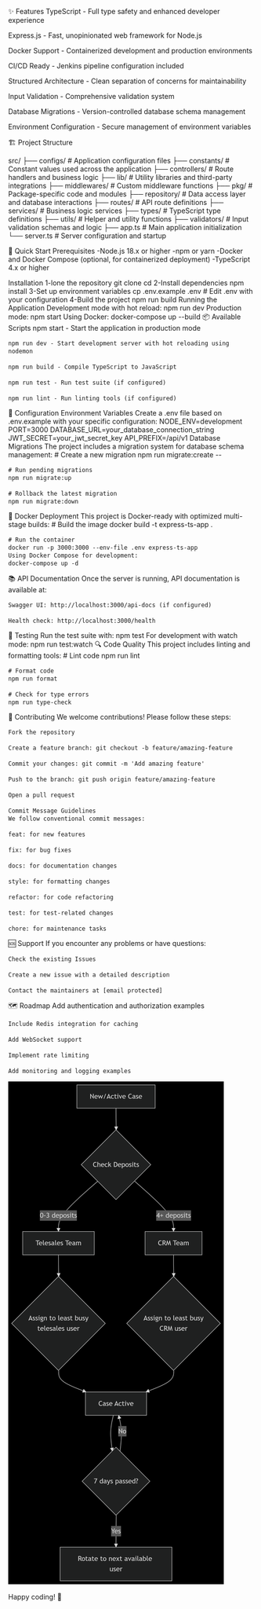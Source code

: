 ✨ Features
TypeScript - Full type safety and enhanced developer experience

Express.js - Fast, unopinionated web framework for Node.js

Docker Support - Containerized development and production environments

CI/CD Ready - Jenkins pipeline configuration included

Structured Architecture - Clean separation of concerns for maintainability

Input Validation - Comprehensive validation system

Database Migrations - Version-controlled database schema management

Environment Configuration - Secure management of environment variables

🏗️ Project Structure

src/
├── configs/          # Application configuration files
├── constants/        # Constant values used across the application
├── controllers/      # Route handlers and business logic
├── lib/              # Utility libraries and third-party integrations
├── middlewares/      # Custom middleware functions
├── pkg/              # Package-specific code and modules
├── repository/       # Data access layer and database interactions
├── routes/           # API route definitions
├── services/         # Business logic services
├── types/            # TypeScript type definitions
├── utils/            # Helper and utility functions
├── validators/       # Input validation schemas and logic
├── app.ts           # Main application initialization
└── server.ts        # Server configuration and startup

🚀 Quick Start
Prerequisites
 -Node.js 18.x or higher
 -npm or yarn
 -Docker and Docker Compose (optional, for containerized deployment)
 -TypeScript 4.x or higher

Installation
1-lone the repository
    git clone <repository-url>
    cd <project-directory>
2-Install dependencies
    npm install
3-Set up environment variables
    cp .env.example .env
    # Edit .env with your configuration
4-Build the project
    npm run build
    Running the Application
    Development mode with hot reload:
    npm run dev
    Production mode:
    npm start
    Using Docker:
    docker-compose up --build
📦 Available Scripts
    npm start - Start the application in production mode

    npm run dev - Start development server with hot reloading using nodemon

    npm run build - Compile TypeScript to JavaScript

    npm run test - Run test suite (if configured)

    npm run lint - Run linting tools (if configured)

🔧 Configuration
Environment Variables
    Create a .env file based on .env.example with your specific configuration:
    NODE_ENV=development
    PORT=3000
    DATABASE_URL=your_database_connection_string
    JWT_SECRET=your_jwt_secret_key
    API_PREFIX=/api/v1
    Database Migrations
    The project includes a migration system for database schema management:
    # Create a new migration
    npm run migrate:create -- <migration-name>

    # Run pending migrations
    npm run migrate:up

    # Rollback the latest migration
    npm run migrate:down
🐳 Docker Deployment
    This project is Docker-ready with optimized multi-stage builds:
    # Build the image
    docker build -t express-ts-app .

    # Run the container
    docker run -p 3000:3000 --env-file .env express-ts-app
    Using Docker Compose for development:
    docker-compose up -d
📚 API Documentation
    Once the server is running, API documentation is available at:

    Swagger UI: http://localhost:3000/api-docs (if configured)

    Health check: http://localhost:3000/health

🧪 Testing
Run the test suite with:
    npm test
    For development with watch mode:
    npm run test:watch
🔍 Code Quality
    This project includes linting and formatting tools:
    # Lint code
    npm run lint

    # Format code
    npm run format

    # Check for type errors
    npm run type-check
🤝 Contributing
    We welcome contributions! Please follow these steps:

    Fork the repository

    Create a feature branch: git checkout -b feature/amazing-feature

    Commit your changes: git commit -m 'Add amazing feature'

    Push to the branch: git push origin feature/amazing-feature

    Open a pull request

    Commit Message Guidelines
    We follow conventional commit messages:

    feat: for new features

    fix: for bug fixes

    docs: for documentation changes

    style: for formatting changes

    refactor: for code refactoring

    test: for test-related changes

    chore: for maintenance tasks

🆘 Support
    If you encounter any problems or have questions:

    Check the existing Issues

    Create a new issue with a detailed description

    Contact the maintainers at [email protected]

🗺️ Roadmap
    Add authentication and authorization examples

    Include Redis integration for caching

    Add WebSocket support

    Implement rate limiting

    Add monitoring and logging examples
    
![alt text](deepseek_mermaid_20250830_396d81.png)

Happy coding! 🎉
